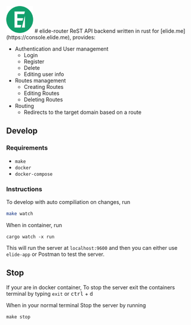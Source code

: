 <img src="./docs/images/elide-logo.png" alt="Elide logo" width="72"/>
# elide-router
ReST API backend written in rust for [elide.me](https://console.elide.me), provides:

- Authentication and User management
  - Login
  - Register
  - Delete
  - Editing user info
- Routes management
  - Creating Routes
  - Editing Routes
  - Deleting Routes
- Routing
  - Redirects to the target domain based on a route

## Develop

### Requirements

- `make`
- `docker`
- `docker-compose`

### Instructions

To develop with auto compiliation on changes, run

```sh
make watch
```

When in container, run

```
cargo watch -x run
```

This will run the server at `localhost:9600` and then you can either use `elide-app` or Postman to test the server.

## Stop

If your are in docker container, To stop the server exit the containers terminal by typing `exit` or <kbd>ctrl</kbd> + <kbd>d</kbd>

When in your normal terminal Stop the server by running

```
make stop
```
